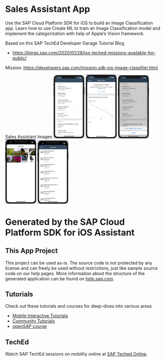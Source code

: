 # Sales Assistant App
Use the SAP Cloud Platform SDK for iOS to build an Image Classification app. Learn how to use Create ML to train an Image Classification model and implement the categorization with help of Apple’s Vision framework.  

Based on this SAP TechEd Developer Garage Tutorial Blog 
* https://blogs.sap.com/2020/01/28/ios-teched-missions-available-for-public/

Mission: https://developers.sap.com/mission.sdk-ios-image-classifier.html
 
 Sales Assistant Images
 <img src="images/SalesAssistant1.png" width="100">
 <img src="images/SalesAssistant2.png" width="100">
 <img src="images/SalesAssistant3.png" width="100">
 <img src="images/SalesAssistant4.png" width="100">
 <img src="images/SalesAssistant5.png" width="100">
 
# Generated by the SAP Cloud Platform SDK for iOS Assistant

## This App Project
This project can be used as-is. The source code is not protected by any license and can freely be used without restrictions, just like sample source code on our help pages.
More information about the structure of the generated application can be found on [help.sap.com](https://help.sap.com/viewer/fc1a59c210d848babfb3f758a6f55cb1/3.1/en-US/c14683672e9d4df383e8fced4ea9a019.html).

## Tutorials
Check out these tutorials and courses for deep-dives into various areas
* [Mobile Interactive Tutorials](https://www.sap.com/developer/tutorial-navigator/mobile-interactive-tutorials.html)
* [Community Tutorials](https://www.sap.com/developer/topics/cloud-platform-sdk-for-ios.html)
* [openSAP course](https://open.sap.com/courses/ios2)

## TechEd
Watch SAP TechEd sessions on mobility online at [SAP Teched Online](http://www.sapteched.com/online).
